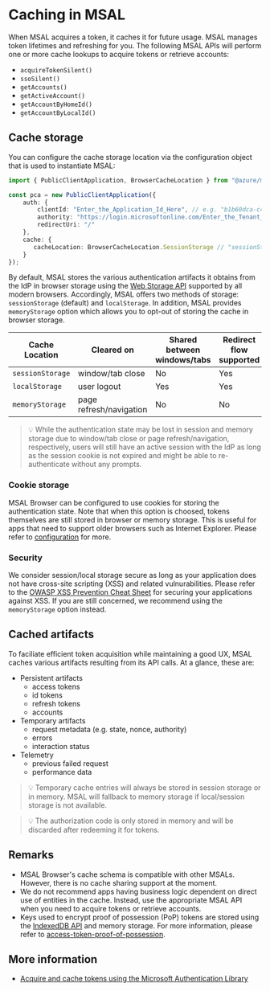 # Caching in MSAL

When MSAL acquires a token, it caches it for future usage. MSAL manages token lifetimes and refreshing for you. The following MSAL APIs will perform one or more cache lookups to acquire tokens or retrieve accounts:

- `acquireTokenSilent()`
- `ssoSilent()`
- `getAccounts()`
- `getActiveAccount()`
- `getAccountByHomeId()`
- `getAccountByLocalId()`

## Cache storage

You can configure the cache storage location via the configuration object that is used to instantiate MSAL:

```typescript
import { PublicClientApplication, BrowserCacheLocation } from "@azure/msal-browser";

const pca = new PublicClientApplication({
    auth: {
        clientId: "Enter_the_Application_Id_Here", // e.g. "b1b60dca-c49d-496e-9851-xxxxxxxxxxxx" (guid)
        authority: "https://login.microsoftonline.com/Enter_the_Tenant_Info_Here", // e.g. "common" or your tenantId (guid),
        redirectUri: "/"
    },
    cache: {
       cacheLocation: BrowserCacheLocation.SessionStorage // "sessionStorage"
    }
});
```

By default, MSAL stores the various authentication artifacts it obtains from the IdP in browser storage using the [Web Storage API](https://developer.mozilla.org/docs/Web/API/Web_Storage_API) supported by all modern browsers. Accordingly, MSAL offers two methods of storage: `sessionStorage` (default) and `localStorage`. In addition, MSAL provides `memoryStorage` option which allows you to opt-out of storing the cache in browser storage.

| Cache Location   | Cleared on              | Shared between windows/tabs | Redirect flow supported |
|------------------|-------------------------|-----------------------------|-------------------------|
| `sessionStorage` | window/tab close        | No                          | Yes                     |
| `localStorage`   | user logout             | Yes                         | Yes                     |
| `memoryStorage`  | page refresh/navigation | No                          | No                      |

> :bulb: While the authentication state may be lost in session and memory storage due to window/tab close or page refresh/navigation, respectively, users will still have an active session with the IdP as long as the session cookie is not expired and might be able to re-authenticate without any prompts.

### Cookie storage

MSAL Browser can be configured to use cookies for storing the authentication state. Note that when this option is choosed, tokens themselves are still stored in browser or memory storage. This is useful for apps that need to support older browsers such as Internet Explorer. Please refer to [configuration](./configuration.md#cache-config-options) for more.

### Security

We consider session/local storage secure as long as your application does not have cross-site scripting (XSS) and related vulnurabilities. Please refer to the [OWASP XSS Prevention Cheat Sheet](https://cheatsheetseries.owasp.org/cheatsheets/Cross_Site_Scripting_Prevention_Cheat_Sheet.html) for securing your applications against XSS. If you are still concerned, we recommend using the `memoryStorage` option instead.

## Cached artifacts

To faciliate efficient token acquisition while maintaining a good UX, MSAL caches various artifacts resulting from its API calls. At a glance, these are:

- Persistent artifacts 
    - access tokens
    - id tokens
    - refresh tokens
    - accounts
- Temporary artifacts
    - request metadata (e.g. state, nonce, authority)
    - errors
    - interaction status
- Telemetry
    - previous failed request 
    - performance data

> :bulb: Temporary cache entries will always be stored in session storage or in memory. MSAL will fallback to memory storage if local/session storage is not available.

> :bulb: The authorization code is only stored in memory and will be discarded after redeeming it for tokens.

## Remarks

- MSAL Browser's cache schema is compatible with other MSALs. However, there is no cache sharing support at the moment. 
- We do not recommend apps having business logic dependent on direct use of entities in the cache. Instead, use the appropriate MSAL API when you need to acquire tokens or retrieve accounts.
- Keys used to encrypt proof of possession (PoP) tokens are stored using the [IndexedDB API](https://developer.mozilla.org/docs/Web/API/IndexedDB_API) and memory storage. For more information, please refer to [access-token-proof-of-possession](./access-token-proof-of-possession.md#pop-key-management).

## More information

- [Acquire and cache tokens using the Microsoft Authentication Library](https://docs.microsoft.com/azure/active-directory/develop/msal-acquire-cache-tokens)